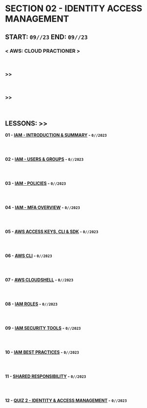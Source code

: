 # SECTION 02 - IDENTITY ACCESS MANAGEMENT

## **START: `09//23` END: `09//23`**

### < AWS: CLOUD PRACTIONER ><br>

<br>

### >>

<br>

### >>

<br>

## LESSONS: >>

**01 - [IAM - INTRODUCTION & SUMMARY]() - `0//2023`**<br>
<br>

<br>

**02 - [IAM - USERS & GROUPS]() - `0//2023`**<br>
<br>

<br>

**03 - [IAM - POLICIES]() - `0//2023`**<br>
<br>

<br>

**04 - [IAM - MFA OVERVIEW]() - `0//2023`**<br>
<br>

<br>

**05 - [AWS ACCESS KEYS, CLI & SDK]() - `0//2023`**<br>
<br>

<br>

**06 - [AWS CLI]() - `0//2023`**<br>
<br>

<br>

**07 - [AWS CLOUDSHELL]() - `0//2023`**<br>
<br>

<br>

**08 - [IAM ROLES]() - `0//2023`**<br>
<br>

<br>

**09 - [IAM SECURITY TOOLS]() - `0//2023`**<br>
<br>

<br>

**10 - [IAM BEST PRACTICES]() - `0//2023`**<br>
<br>

<br>

**11 - [SHARED RESPONSIBILITY]() - `0//2023`**<br>
<br>

<br>

**12 - [QUIZ 2 - IDENTITY & ACCESS MANAGEMENT]() - `0//2023`**<br>
<br>

<br>
